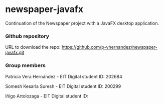 # newspaper-javafx
Continuation of the Newspaper project with a JavaFX desktop application.

### Github repository
URL to download the repo: https://github.com/p-vhernandez/newspaper-javafx.git 

### Group members
Patricia Vera Hernández - EIT Digital student ID: 202684

Somesh Kesarla Suresh - EIT Digital student ID: 200299

Iñigo Artolozaga - EIT Digital student ID: 
